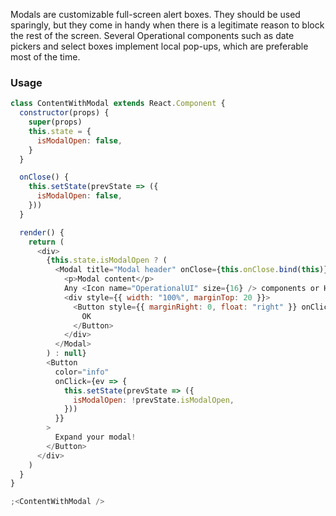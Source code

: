 Modals are customizable full-screen alert boxes. They should be used sparingly, but they come in handy when there is a legitimate reason to block the rest of the screen. Several Operational components such as date pickers and select boxes implement local pop-ups, which are preferable most of the time.

### Usage

```js
class ContentWithModal extends React.Component {
  constructor(props) {
    super(props)
    this.state = {
      isModalOpen: false,
    }
  }

  onClose() {
    this.setState(prevState => ({
      isModalOpen: false,
    }))
  }

  render() {
    return (
      <div>
        {this.state.isModalOpen ? (
          <Modal title="Modal header" onClose={this.onClose.bind(this)}>
            <p>Modal content</p>
            Any <Icon name="OperationalUI" size={16} /> components or HTML elements can be rendered here.
            <div style={{ width: "100%", marginTop: 20 }}>
              <Button style={{ marginRight: 0, float: "right" }} onClick={this.onClose.bind(this)}>
                OK
              </Button>
            </div>
          </Modal>
        ) : null}
        <Button
          color="info"
          onClick={ev => {
            this.setState(prevState => ({
              isModalOpen: !prevState.isModalOpen,
            }))
          }}
        >
          Expand your modal!
        </Button>
      </div>
    )
  }
}

;<ContentWithModal />
```
